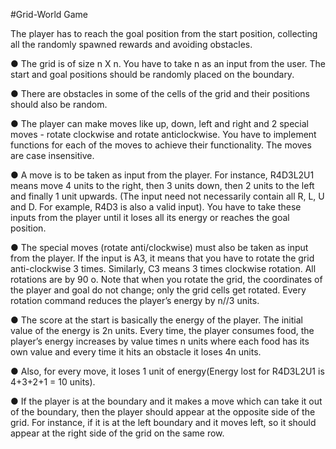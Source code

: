 
#Grid-World Game

The player has to reach the goal position from the start position, collecting all the randomly spawned rewards and avoiding obstacles.

● The grid is of size n X n. You have to take n as an input from the user. The start and goal
positions should be randomly placed on the boundary.

● There are obstacles in some of the cells of the grid and their positions should also be
random.

● The player can make moves like up, down, left and right and 2 special moves - rotate
clockwise and rotate anticlockwise. You have to implement functions for each of the
moves to achieve their functionality. The moves are case insensitive.

● A move is to be taken as input from the player. For instance, R4D3L2U1 means move 4
units to the right, then 3 units down, then 2 units to the left and finally 1 unit upwards.
(The input need not necessarily contain all R, L, U and D. For example, R4D3 is also a
valid input). You have to take these inputs from the player until it loses all its energy or
reaches the goal position.

● The special moves (rotate anti/clockwise) must also be taken as input from the player. If
the input is A3, it means that you have to rotate the grid anti-clockwise 3 times. Similarly,
C3 means 3 times clockwise rotation. All rotations are by 90 o. Note that when you rotate
the grid, the coordinates of the player and goal do not change; only the grid cells get
rotated. Every rotation command reduces the player’s energy by n//3 units.

● The score at the start is basically the energy of the player. The initial value of the energy
is 2n units. Every time, the player consumes food, the player’s energy increases by
value times n units where each food has its own value and every time it hits an obstacle
it loses 4n units.

● Also, for every move, it loses 1 unit of energy(Energy lost for R4D3L2U1 is 4+3+2+1 =
10 units).

● If the player is at the boundary and it makes a move which can take it out of the
boundary, then the player should appear at the opposite side of the grid. For instance, if
it is at the left boundary and it moves left, so it should appear at the right side of the grid
on the same row.
